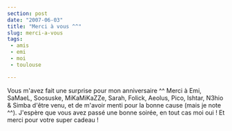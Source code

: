 ```yaml
---
section: post
date: "2007-06-03"
title: "Merci à vous ^^"
slug: merci-a-vous
tags:
 - amis
 - emi
 - moi
 - toulouse

---
```


Vous m'avez fait une surprise pour mon anniversaire ^^ Merci à Emi, SaMaeL, Soosuske, MiKaMiKaZZe, Sarah, Folick, Aeolus, Pico, Ishtar, N3hio & Simba d'être venu, et de m'avoir menti pour la bonne cause (mais je note ^^). J'espère que vous avez passé une bonne soirée, en tout cas moi oui ! Et merci pour votre super cadeau !
